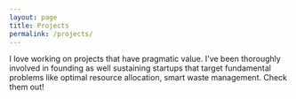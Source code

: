 ```yaml
---
layout: page
title: Projects
permalink: /projects/
---
```

I love working on projects that have pragmatic value. I've been thoroughly involved in founding as well sustaining startups that target fundamental problems like optimal resource allocation, smart waste management. Check them out!  